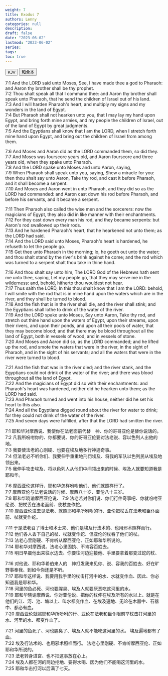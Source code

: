 ```yaml
---
weight: 7
title: Exodus 7
authors: Lenny
categories: null
description: 
draft: false
date: "2023-06-02"
lastmod: "2023-06-02"
series: 
tags: 
toc: true
---
```


<!--more-->

<!-- Tab links -->
<div class="tab">
  <button class="tablinks active" onclick="tablabel(event, 'english')">KJV</button>
  <button class="tablinks" onclick="tablabel(event, 'chinese')">和合本</button>
  
</div>

<!-- Tab content -->
<div id="english" class="tabcontent" style="display:block">

7:1 And the LORD said unto Moses, See, I have made thee a god to Pharaoh: and Aaron thy brother shall be thy prophet.  
7:2 Thou shalt speak all that I command thee: and Aaron thy brother shall speak unto Pharaoh, that he send the children of Israel out of his land.  
7:3 And I will harden Pharaoh's heart, and multiply my signs and my wonders in the land of Egypt.  
7:4 But Pharaoh shall not hearken unto you, that I may lay my hand upon Egypt, and bring forth mine armies, and my people the children of Israel, out of the land of Egypt by great judgments.  
7:5 And the Egyptians shall know that I am the LORD, when I stretch forth mine hand upon Egypt, and bring out the children of Israel from among them.  

7:6 And Moses and Aaron did as the LORD commanded them, so did they.  
7:7 And Moses was fourscore years old, and Aaron fourscore and three years old, when they spake unto Pharaoh.  
7:8 And the LORD spake unto Moses and unto Aaron, saying,  
7:9 When Pharaoh shall speak unto you, saying, Shew a miracle for you: then thou shalt say unto Aaron, Take thy rod, and cast it before Pharaoh, and it shall become a serpent.  
7:10 And Moses and Aaron went in unto Pharaoh, and they did so as the LORD had commanded: and Aaron cast down his rod before Pharaoh, and before his servants, and it became a serpent.  

7:11 Then Pharaoh also called the wise men and the sorcerers: now the magicians of Egypt, they also did in like manner with their enchantments.  
7:12 For they cast down every man his rod, and they became serpents: but Aaron's rod swallowed up their rods.  
7:13 And he hardened Pharaoh's heart, that he hearkened not unto them; as the LORD had said.  
7:14 And the LORD said unto Moses, Pharaoh's heart is hardened, he refuseth to let the people go.  
7:15 Get thee unto Pharaoh in the morning; lo, he goeth out unto the water; and thou shalt stand by the river's brink against he come; and the rod which was turned to a serpent shalt thou take in thine hand.  

7:16 And thou shalt say unto him, The LORD God of the Hebrews hath sent me unto thee, saying, Let my people go, that they may serve me in the wilderness: and, behold, hitherto thou wouldest not hear.  
7:17 Thus saith the LORD, In this thou shalt know that I am the LORD: behold, I will smite with the rod that is in mine hand upon the waters which are in the river, and they shall be turned to blood.  
7:18 And the fish that is in the river shall die, and the river shall stink; and the Egyptians shall lothe to drink of the water of the river.  
7:19 And the LORD spake unto Moses, Say unto Aaron, Take thy rod, and stretch out thine hand upon the waters of Egypt, upon their streams, upon their rivers, and upon their ponds, and upon all their pools of water, that they may become blood; and that there may be blood throughout all the land of Egypt, both in vessels of wood, and in vessels of stone.  
7:20 And Moses and Aaron did so, as the LORD commanded; and he lifted up the rod, and smote the waters that were in the river, in the sight of Pharaoh, and in the sight of his servants; and all the waters that were in the river were turned to blood.  

7:21 And the fish that was in the river died; and the river stank, and the Egyptians could not drink of the water of the river; and there was blood throughout all the land of Egypt.  
7:22 And the magicians of Egypt did so with their enchantments: and Pharaoh's heart was hardened, neither did he hearken unto them; as the LORD had said.  
7:23 And Pharaoh turned and went into his house, neither did he set his heart to this also.  
7:24 And all the Egyptians digged round about the river for water to drink; for they could not drink of the water of the river.  
7:25 And seven days were fulfilled, after that the LORD had smitten the river.  
</div>


<div id="chinese" class="tabcontent">

7:1 耶和华对摩西说、我使你在法老面前代替　神、你的哥哥亚伦是替你说话的。  
7:2 凡我所吩咐你的、你都要说、你的哥哥亚伦要对法老说、容以色列人出他的地。  
7:3 我要使法老的心刚硬、也要在埃及地多行神迹奇事。  
7:4 但法老必不听你们、我要伸手重重地刑罚埃及、将我的军队以色列民从埃及地领出来。  
7:5 我伸手攻击埃及、将以色列人从他们中间领出来的时候、埃及人就要知道我是耶和华。  

7:6 摩西亚伦这样行、耶和华怎样吩咐他们、他们就照样行了。  
7:7 摩西亚伦与法老说话的时候、摩西八十岁、亚伦八十三岁。  
7:8 耶和华晓谕摩西亚伦说、
7:9 法老若对你们说、你们行件奇事吧、你就吩咐亚伦说、把杖丢在法老面前、使杖变作蛇。  
7:10 摩西亚伦进去见法老、就照耶和华所吩咐的行、亚伦把杖丢在法老和臣仆面前、杖就变作蛇。  

7:11 于是法老召了博士和术士来、他们是埃及行法术的、也用邪术照样而行。  
7:12 他们各人丢下自己的杖、杖就变作蛇、但亚伦的杖吞了他们的杖。  
7:13 法老心里刚硬、不肯听从摩西亚伦、正如耶和华所说的。  
7:14 耶和华对摩西说、法老心里固执、不肯容百姓去。  
7:15 明日早晨他出来往水边去、你要往河边迎接他、手里要拿着那变过蛇的杖、

7:16 对他说、耶和华希伯来人的　神打发我来见你、说、容我的百姓去、好在旷野事奉我、到如今你还是不听。  
7:17 耶和华这样说、我要用我手里的杖击打河中的水、水就变作血、因此、你必知道我是耶和华。  
7:18 河里的鱼必死、河也要腥臭、埃及人就要厌恶吃这河里的水。  
7:19 耶和华晓谕摩西说、你对亚伦说、把你的杖伸在埃及所有的水以上、就是在他们的江、河、池、塘以上、叫水都变作血、在埃及遍地、无论在木器中、石器中、都必有血。  
7:20 摩西亚伦就照耶和华所吩咐的行、亚伦在法老和臣仆眼前举杖击打河里的水、河里的水、都变作血了。  

7:21 河里的鱼死了、河也腥臭了、埃及人就不能吃这河里的水。  埃及遍地都有了血。  
7:22 埃及行法术的、也用邪术照样而行。  法老心里刚硬、不肯听摩西亚伦、正如耶和华所说的。  
7:23 法老转身进宫、也不把这事放在心上。  
7:24 埃及人都在河的两边挖地、要得水喝、因为他们不能喝这河里的水。  
7:25 耶和华击打河以后满了七天。  

</div>


